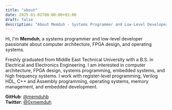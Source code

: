 ```yaml
---
title: "about"
date: 2025-01-01T00:00:00+03:00
draft: false
description: "About Memduh - Systems Programmer and Low-Level Developer"
---
```


Hi, I'm **Memduh**, a systems programmer and low-level developer passionate about computer architecture, FPGA design, and operating systems.

Freshly graduated from Middle East Technical University with a B.S. in Electrical and Electronics Engineering. I am interested in computer architecture, FPGA design, systems programming, embedded systems, and high frequency systems. I work with register-level programming, Verilog HDL, C++ and Assembly programming, operating systems, memory management, and embedded development.

**GitHub**: [@memduhb](https://github.com/memduhb/)  
**Twitter**: [@0xmemduh](https://twitter.com/0xmemduh) 